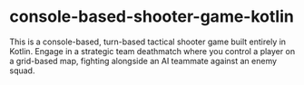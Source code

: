 # console-based-shooter-game-kotlin
This is a console-based, turn-based tactical shooter game built entirely in Kotlin. Engage in a strategic team deathmatch where you control a player on a grid-based map, fighting alongside an AI teammate against an enemy squad.
